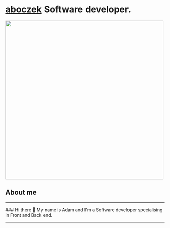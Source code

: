 # **[aboczek](github.com/aboczek)** Software developer.
<img src="" alt="" width=500px height=500px>

## About me
<hr>
### Hi there 👋 My name is Adam and I'm a Software developer specialising in Front and Back end.

<hr>

<!--
**aboczek/aboczek** is a ✨ _special_ ✨ repository because its `README.md` (this file) appears on your GitHub profile.

Here are some ideas to get you started:

- 🔭 I’m currently working on ...
- 🌱 I’m currently learning ...
- 👯 I’m looking to collaborate on ...
- 🤔 I’m looking for help with ...
- 💬 Ask me about ...
- 📫 How to reach me: ...
- 😄 Pronouns: ...
- ⚡ Fun fact: ...
-->
